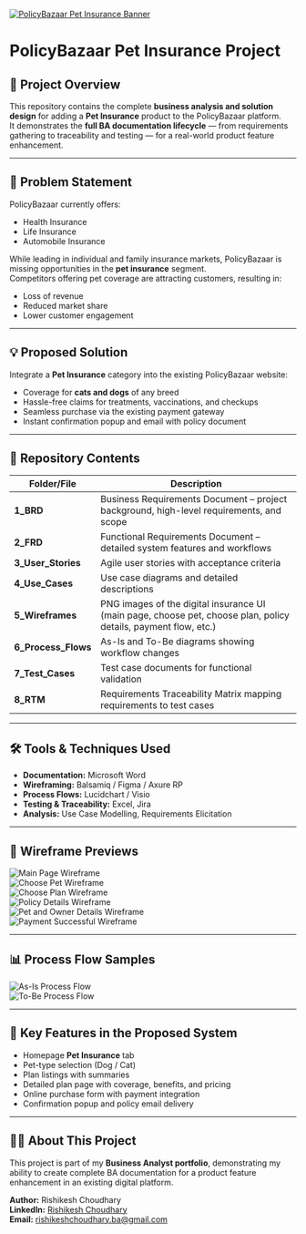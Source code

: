 [![PolicyBazaar Pet Insurance Banner](5_Wireframes/PolicyBazaar_Banner.png)](5_Wireframes/PolicyBazaar_Banner.png)

# PolicyBazaar Pet Insurance Project

## 📌 Project Overview
This repository contains the complete **business analysis and solution design** for adding a **Pet Insurance** product to the PolicyBazaar platform.  
It demonstrates the **full BA documentation lifecycle** — from requirements gathering to traceability and testing — for a real-world product feature enhancement.

---

## 🏦 Problem Statement
PolicyBazaar currently offers:
- Health Insurance
- Life Insurance
- Automobile Insurance

While leading in individual and family insurance markets, PolicyBazaar is missing opportunities in the **pet insurance** segment.  
Competitors offering pet coverage are attracting customers, resulting in:
- Loss of revenue
- Reduced market share
- Lower customer engagement

---

## 💡 Proposed Solution
Integrate a **Pet Insurance** category into the existing PolicyBazaar website:
- Coverage for **cats and dogs** of any breed
- Hassle-free claims for treatments, vaccinations, and checkups
- Seamless purchase via the existing payment gateway
- Instant confirmation popup and email with policy document

---

## 📂 Repository Contents

| Folder/File | Description |
|-------------|-------------|
| **1_BRD** | Business Requirements Document – project background, high-level requirements, and scope |
| **2_FRD** | Functional Requirements Document – detailed system features and workflows |
| **3_User_Stories** | Agile user stories with acceptance criteria |
| **4_Use_Cases** | Use case diagrams and detailed descriptions |
| **5_Wireframes** | PNG images of the digital insurance UI (main page, choose pet, choose plan, policy details, payment flow, etc.) |
| **6_Process_Flows** | As-Is and To-Be diagrams showing workflow changes |
| **7_Test_Cases** | Test case documents for functional validation |
| **8_RTM** | Requirements Traceability Matrix mapping requirements to test cases |

---

## 🛠 Tools & Techniques Used
- **Documentation:** Microsoft Word  
- **Wireframing:** Balsamiq / Figma / Axure RP  
- **Process Flows:** Lucidchart / Visio  
- **Testing & Traceability:** Excel, Jira  
- **Analysis:** Use Case Modelling, Requirements Elicitation

---

## 📸 Wireframe Previews
![Main Page Wireframe](5_Wireframes/Wireframe_1%20(Main%20Page).png)  
![Choose Pet Wireframe](5_Wireframes/Wireframe_2%20(Choose%20Pet).png)  
![Choose Plan Wireframe](5_Wireframes/Wireframe_3%20(Choose%20Plan).png)  
![Policy Details Wireframe](5_Wireframes/Wireframe_4%20(Policy%20Details).png)  
![Pet and Owner Details Wireframe](5_Wireframes/Wireframe_5%20(Pet%20and%20Owner%20Details).png)  
![Payment Successful Wireframe](5_Wireframes/Wireframe_6%20(Payment%20Successful).png)

---

## 📊 Process Flow Samples
![As-Is Process Flow](6_Process_Flows/As-Is_Process_Flow.png)  
![To-Be Process Flow](6_Process_Flows/To-Be_Process_Flow.png)

---

## 🎯 Key Features in the Proposed System
- Homepage **Pet Insurance** tab
- Pet-type selection (Dog / Cat)
- Plan listings with summaries
- Detailed plan page with coverage, benefits, and pricing
- Online purchase form with payment integration
- Confirmation popup and policy email delivery

---

## 👩‍💼 About This Project
This project is part of my **Business Analyst portfolio**, demonstrating my ability to create complete BA documentation for a product feature enhancement in an existing digital platform.

**Author:** Rishikesh Choudhary  
**LinkedIn:** [Rishikesh Choudhary](https://www.linkedin.com/in/rishikesh-choudhary-ba-166100377)  
**Email:** rishikeshchoudhary.ba@gmail.com
